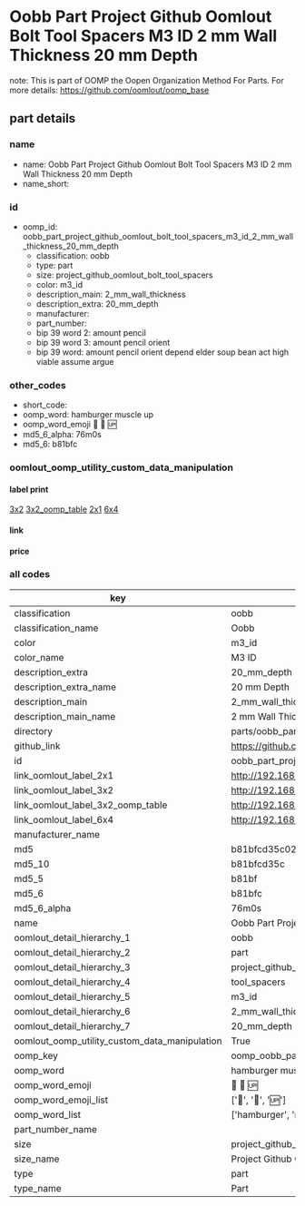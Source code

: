# Oobb Part Project Github Oomlout Bolt Tool Spacers M3 ID 2 mm Wall Thickness 20 mm Depth  

note: This is part of OOMP the Oopen Organization Method For Parts. For more details: https://github.com/oomlout/oomp_base

##  part details
  







### name
* name: Oobb Part Project Github Oomlout Bolt Tool Spacers M3 ID 2 mm Wall Thickness 20 mm Depth
* name_short: 
### id
* oomp_id: oobb_part_project_github_oomlout_bolt_tool_spacers_m3_id_2_mm_wall_thickness_20_mm_depth
  * classification: oobb
  * type: part
  * size: project_github_oomlout_bolt_tool_spacers
  * color: m3_id
  * description_main: 2_mm_wall_thickness
  * description_extra: 20_mm_depth
  * manufacturer: 
  * part_number: 
  * bip 39 word 2: amount pencil
  * bip 39 word 3: amount pencil orient
  * bip 39 word: amount pencil orient depend elder soup bean act high viable assume argue

### other_codes
* short_code: 
* oomp_word: hamburger muscle up
* oomp_word_emoji :hamburger: :muscle: :up:
* md5_6_alpha: 76m0s
* md5_6: b81bfc






### oomlout_oomp_utility_custom_data_manipulation
#### label print
[3x2](http://192.168.1.245:1112/?label=oomp%2076m0s)
[3x2_oomp_table](http://192.168.1.108:1112/?label=oomp%2076m0s)
[2x1](http://192.168.1.242:1112/?label=oomp%2076m0s)
[6x4](http://192.168.1.55:1112/?label=oomp%2076m0s)    

#### link

                              

#### price







### all codes 
| key | value |  
| --- | --- |  
| classification | oobb |  
| classification_name | Oobb |  
| color | m3_id |  
| color_name | M3 ID |  
| description_extra | 20_mm_depth |  
| description_extra_name | 20 mm Depth |  
| description_main | 2_mm_wall_thickness |  
| description_main_name | 2 mm Wall Thickness |  
| directory | parts/oobb_part_project_github_oomlout_bolt_tool_spacers_m3_id_2_mm_wall_thickness_20_mm_depth |  
| github_link | https://github.com/oomlout/oomlout_oomp_part_src/tree/main/parts/oobb_part_project_github_oomlout_bolt_tool_spacers_m3_id_2_mm_wall_thickness_20_mm_depth |  
| id | oobb_part_project_github_oomlout_bolt_tool_spacers_m3_id_2_mm_wall_thickness_20_mm_depth |  
| link_oomlout_label_2x1 | http://192.168.1.242:1112/?label=oomp%2076m0s |  
| link_oomlout_label_3x2 | http://192.168.1.245:1112/?label=oomp%2076m0s |  
| link_oomlout_label_3x2_oomp_table | http://192.168.1.108:1112/?label=oomp%2076m0s |  
| link_oomlout_label_6x4 | http://192.168.1.55:1112/?label=oomp%2076m0s |  
| manufacturer_name |  |  
| md5 | b81bfcd35c0262733fa3a3af3928a840 |  
| md5_10 | b81bfcd35c |  
| md5_5 | b81bf |  
| md5_6 | b81bfc |  
| md5_6_alpha | 76m0s |  
| name | Oobb Part Project Github Oomlout Bolt Tool Spacers M3 ID 2 mm Wall Thickness 20 mm Depth |  
| oomlout_detail_hierarchy_1 | oobb |  
| oomlout_detail_hierarchy_2 | part |  
| oomlout_detail_hierarchy_3 | project_github_bolt |  
| oomlout_detail_hierarchy_4 | tool_spacers |  
| oomlout_detail_hierarchy_5 | m3_id |  
| oomlout_detail_hierarchy_6 | 2_mm_wall_thickness |  
| oomlout_detail_hierarchy_7 | 20_mm_depth |  
| oomlout_oomp_utility_custom_data_manipulation | True |  
| oomp_key | oomp_oobb_part_project_github_oomlout_bolt_tool_spacers_m3_id_2_mm_wall_thickness_20_mm_depth |  
| oomp_word | hamburger muscle up |  
| oomp_word_emoji | :hamburger: :muscle: :up: |  
| oomp_word_emoji_list | [':hamburger:', ':muscle:', ':up:'] |  
| oomp_word_list | ['hamburger', 'muscle', 'up'] |  
| part_number_name |  |  
| size | project_github_oomlout_bolt_tool_spacers |  
| size_name | Project Github Oomlout Bolt Tool Spacers |  
| type | part |  
| type_name | Part |  
